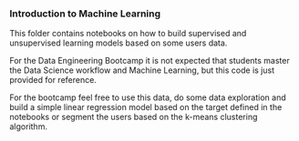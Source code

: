 ### Introduction to Machine Learning

This folder contains notebooks on how to build supervised and unsupervised learning models based on some users data. 

For the Data Engineering Bootcamp it is not expected that students master the Data Science workflow and Machine Learning, but this code is just provided for reference. 

For the bootcamp feel free to use this data, do some data exploration and build a simple linear regression model based on the target defined in the notebooks or segment the users based on the k-means clustering algorithm.

